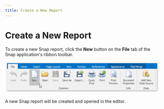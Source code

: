 ```yaml
---
title: Create a New Report
---
```

# Create a New Report
To create a new Snap report, click the **New** button on the **File** tab of the Snap application's ribbon toolbar.

![Snap-End-User-Manage-Reports00](../../../images/Img20265.png)

A  new Snap report will be created and opened in the editor.